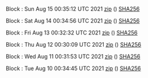 Block [](https://testnet-insight.dashevo.org/insight/block/): Sun Aug 15 00:35:12 UTC 2021 [zip](https://dash-bootstrap.ams3.digitaloceanspaces.com/testnet/2021-08-15/bootstrap.dat.zip) () [SHA256](https://dash-bootstrap.ams3.digitaloceanspaces.com/testnet/2021-08-15/sha256.txt)

Block [](https://testnet-insight.dashevo.org/insight/block/): Sat Aug 14 00:34:56 UTC 2021 [zip](https://dash-bootstrap.ams3.digitaloceanspaces.com/testnet/2021-08-14/bootstrap.dat.zip) () [SHA256](https://dash-bootstrap.ams3.digitaloceanspaces.com/testnet/2021-08-14/sha256.txt)

Block [](https://testnet-insight.dashevo.org/insight/block/): Fri Aug 13 00:32:32 UTC 2021 [zip](https://dash-bootstrap.ams3.digitaloceanspaces.com/testnet/2021-08-13/bootstrap.dat.zip) () [SHA256](https://dash-bootstrap.ams3.digitaloceanspaces.com/testnet/2021-08-13/sha256.txt)

Block [](https://testnet-insight.dashevo.org/insight/block/): Thu Aug 12 00:30:09 UTC 2021 [zip](https://dash-bootstrap.ams3.digitaloceanspaces.com/testnet/2021-08-12/bootstrap.dat.zip) () [SHA256](https://dash-bootstrap.ams3.digitaloceanspaces.com/testnet/2021-08-12/sha256.txt)

Block [](https://testnet-insight.dashevo.org/insight/block/): Wed Aug 11 00:31:53 UTC 2021 [zip](https://dash-bootstrap.ams3.digitaloceanspaces.com/testnet/2021-08-11/bootstrap.dat.zip) () [SHA256](https://dash-bootstrap.ams3.digitaloceanspaces.com/testnet/2021-08-11/sha256.txt)

Block [](https://testnet-insight.dashevo.org/insight/block/): Tue Aug 10 00:34:45 UTC 2021 [zip](https://dash-bootstrap.ams3.digitaloceanspaces.com/testnet/2021-08-10/bootstrap.dat.zip) () [SHA256](https://dash-bootstrap.ams3.digitaloceanspaces.com/testnet/2021-08-10/sha256.txt)
